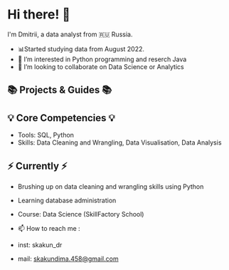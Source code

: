 # Hi there! :wave:

I'm Dmitrii, a data analyst from :ru: Russia.

- 📊Started studying data from August 2022.
- 👀 I’m interested in Python programming and reserch Java
- 💞️ I’m looking to collaborate on Data Science or Analytics

## 📚 Projects & Guides 📚

<!---
- For my portfolio guide, click (link)
- How to transition into Data Analytics? Click (link)
--->
## 💡 Core Competencies 💡
- Tools: SQL, Python
- Skills: Data Cleaning and Wrangling, Data Visualisation, Data Analysis 

## ⚡️ Currently ⚡️
- Brushing up on data cleaning and wrangling skills using Python
- Learning database administration
- Course: Data Science (SkillFactory School)



- 📫 How to reach me : 
-   inst: skakun_dr
-   mail: skakundima.458@gmail.com

<!---
dI98Sk/dI98Sk is a ✨ special ✨ repository because its `README.md` (this file) appears on your GitHub profile.
You can click the Preview link to take a look at your changes.
--->
